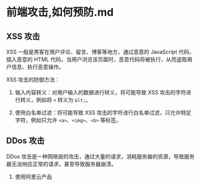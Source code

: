 # 前端攻击,如何预防.md

## XSS 攻击

XSS 一般是黑客在用户评论、留言、博客等地方，通过恶意的 JavaScript 代码，插入恶意的 HTML 代码，当用户浏览该页面时，恶意代码将被执行，从而盗取用户信息、执行恶意操作。

XSS 攻击的防御方法：

1. 输入内容转义：对用户输入的数据进行转义，将可能导致 XSS 攻击的字符进行转义，例如将 `<` 转义为 `&lt;`。

2. 使用白名单过滤：将可能导致 XSS 攻击的字符进行白名单过滤，只允许特定字符，例如只允许 `<a>`、`<img>`、`<b>` 等标签。

## DDos 攻击

DDos 攻击是一种网络层的攻击，通过大量的请求，消耗服务器的资源，导致服务器无法响应正常的请求，甚至导致服务器崩溃。

1. 使用阿里云产品
